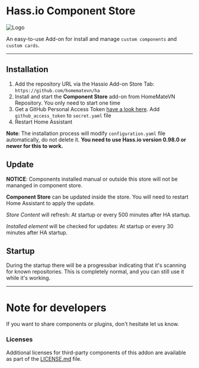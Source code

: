 # Hass.io Component Store

![Logo][logo]

An easy-to-use Add-on for install and manage `custom components` and `custom cards`.

***
## Installation
1. Add the repository URL via the Hassio Add-on Store Tab: `https://github.com/homematevn/ha`
2. Install and start the **Component Store** add-on from HomeMateVN Repository. You only need to start one time 
3. Get a GitHub Personal Access Token [have a look here](https://github.com/ttvt/hassio/blob/master/componentstore/docs/token.md). Add `github_access_token` to `secret.yaml` file
4. Restart Home Assistant

**Note**: The installation process will modify `configuration.yaml` file automatically, do not delete it.
**You need to use Hass.io version 0.98.0 or newer for this to work.**

## Update
**NOTICE**: Components installed manual or outside this store will not be mananged in component store.

**Component Store** can be updated inside the store. You will need to restart Home Assistant to apply the update.

*Store Content* will refresh: At startup or every 500 minutes after HA startup.

*Installed element* will be checked for updates: At startup or every 30 minutes after HA startup.

## Startup
During the startup there will be a progressbar indicating that it's scanning for known repositories. This is completely normal, and you can still use it while it's working. 

***
# Note for developers
If you want to share components or plugins, don't hesitate let us know.

### Licenses
Additional licenses for third-party components of this addon are available as part of the [LICENSE.md](https://github.com/ttvt/hassio/blob/master/componentstore/docs/LICENSE.md) file.

[logo]: https://github.com/homematevn/ha/raw/master/componentstore/logo.png